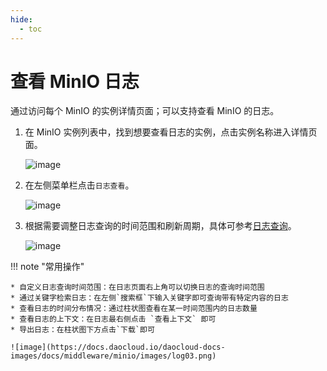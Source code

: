 ```yaml
---
hide:
  - toc
---
```


# 查看 MinIO 日志

通过访问每个 MinIO 的实例详情页面；可以支持查看 MinIO 的日志。

1. 在 MinIO 实例列表中，找到想要查看日志的实例，点击实例名称进入详情页面。

    ![image](https://docs.daocloud.io/daocloud-docs-images/docs/middleware/minio/images/log01.png)

2. 在左侧菜单栏点击`日志查看`。

    ![image](https://docs.daocloud.io/daocloud-docs-images/docs/middleware/minio/images/log02.png)

3. 根据需要调整日志查询的时间范围和刷新周期，具体可参考[日志查询](../../../insight/user-guide/data-query/log.md)。

    ![image](https://docs.daocloud.io/daocloud-docs-images/docs/middleware/minio/images/log04.png)

!!! note "常用操作"

    * 自定义日志查询时间范围：在日志页面右上角可以切换日志的查询时间范围
    * 通过关键字检索日志：在左侧`搜索框`下输入关键字即可查询带有特定内容的日志
    * 查看日志的时间分布情况：通过柱状图查看在某一时间范围内的日志数量
    * 查看日志的上下文：在日志最右侧点击 `查看上下文` 即可
    * 导出日志：在柱状图下方点击`下载`即可

    ![image](https://docs.daocloud.io/daocloud-docs-images/docs/middleware/minio/images/log03.png)
